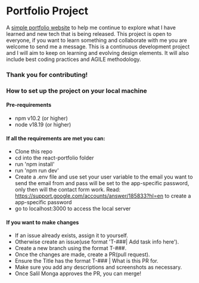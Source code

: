 # Portfolio Project

A [simple portfolio website](https://salil-monga-github-io.vercel.app/) to help me continue to explore what I have learned and new tech that is being released. This project is open to everyone, if you want to learn something and collaborate with me you are welcome to send me a message. This is a continuous development project and I will aim to keep on learning and evolving design elements. It will also include best coding practices and AGILE methodology.

### Thank you for contributing!

### How to set up the project on your local machine

#### Pre-requirements

- npm v10.2 (or higher)
- node v18.19 (or higher)

#### If all the requirements are met you can:

- Clone this repo
- cd into the react-portfolio folder
- run 'npm install'
- run 'npm run dev'
- Create a .env file and use set your user variable to the email you want to send the email from and pass will be set to the app-specific password, only then will the contact form work. Read: https://support.google.com/accounts/answer/185833?hl=en to create a app-specific password
- go to localhost:3000 to access the local server

#### If you want to make changes

- If an issue already exists, assign it to yourself.
- Otherwise create an issue(use format 'T-###| Add task info here').
- Create a new branch using the format T-###.
- Once the changes are made, create a PR(pull request).
- Ensure the Title has the format T-### | What is this PR for.
- Make sure you add any descriptions and screenshots as necessary.
- Once Salil Monga approves the PR, you can merge!
